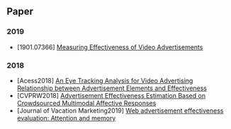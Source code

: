 ## Paper
### 2019
- [1901.07366] [Measuring Effectiveness of Video Advertisements](https://arxiv.org/abs/1901.07366)

### 2018
- [Acess2018] [An Eye Tracking Analysis for Video Advertising Relationship between Advertisement Elements and Effectiveness](https://www.researchgate.net/publication/322947706_An_Eye_Tracking_Analysis_for_Video_Advertising_Relationship_between_Advertisement_Elements_and_Effectiveness)
- [CVPRW2018] [Advertisement Effectiveness Estimation Based on Crowdsourced Multimodal Affective Responses](http://openaccess.thecvf.com/content_cvpr_2018_workshops/w27/html/Okada_Advertisement_Effectiveness_Estimation_CVPR_2018_paper.html)
- [Journal of Vacation Marketing2019] [Web advertisement effectiveness evaluation: Attention and memory](https://www.researchgate.net/publication/324067274_Web_advertisement_effectiveness_evaluation_Attention_and_memory)
